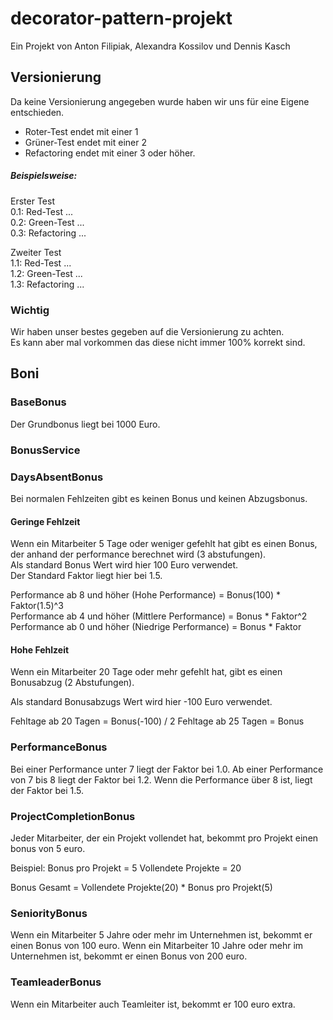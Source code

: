 # decorator-pattern-projekt
Ein Projekt von Anton Filipiak, Alexandra Kossilov und Dennis Kasch

## Versionierung
Da keine Versionierung angegeben wurde haben wir uns für eine Eigene entschieden.

- Roter-Test endet mit einer 1
- Grüner-Test endet mit einer 2
- Refactoring endet mit einer 3 oder höher.


##### Beispielsweise:

Erster Test
\
0.1: Red-Test ...
\
0.2: Green-Test ...
\
0.3: Refactoring ...

Zweiter Test
\
1.1: Red-Test ...
\
1.2: Green-Test ...
\
1.3: Refactoring ...

### Wichtig

Wir haben unser bestes gegeben auf die Versionierung zu achten.
\
Es kann aber mal vorkommen das diese nicht immer 100% korrekt sind.

## Boni

### BaseBonus
Der Grundbonus liegt bei 1000 Euro.

### BonusService

### DaysAbsentBonus
Bei normalen Fehlzeiten gibt es keinen Bonus und keinen Abzugsbonus.
#### Geringe Fehlzeit
Wenn ein Mitarbeiter 5 Tage oder weniger gefehlt hat gibt es einen Bonus, der anhand der performance berechnet wird (3 abstufungen).
\
Als standard Bonus Wert wird hier 100 Euro verwendet.
\
Der Standard Faktor liegt hier bei 1.5.

Performance ab 8 und höher (Hohe Performance)     = Bonus(100) * Faktor(1.5)^3
\
Performance ab 4 und höher (Mittlere Performance) = Bonus * Faktor^2
\
Performance ab 0 und höher (Niedrige Performance) = Bonus * Faktor

#### Hohe Fehlzeit
Wenn ein Mitarbeiter 20 Tage oder mehr gefehlt hat, gibt es einen Bonusabzug (2 Abstufungen).

Als standard Bonusabzugs Wert wird hier -100 Euro verwendet.

Fehltage ab 20 Tagen = Bonus(-100) / 2
Fehltage ab 25 Tagen = Bonus 


### PerformanceBonus
Bei einer Performance unter 7 liegt der Faktor bei 1.0.
Ab einer Performance von 7 bis 8 liegt der Faktor bei 1.2. 
Wenn die Performance über 8 ist, liegt der Faktor bei 1.5. 

### ProjectCompletionBonus
Jeder Mitarbeiter, der ein Projekt vollendet hat, bekommt pro Projekt einen bonus von 5 euro.

Beispiel:
Bonus pro Projekt = 5
Vollendete Projekte = 20

Bonus Gesamt = Vollendete Projekte(20) * Bonus pro Projekt(5)
### SeniorityBonus
Wenn ein Mitarbeiter 5 Jahre oder mehr im Unternehmen ist, bekommt er einen Bonus von 100 euro.
Wenn ein Mitarbeiter 10 Jahre oder mehr im Unternehmen ist, bekommt er einen Bonus von 200 euro.

### TeamleaderBonus
Wenn ein Mitarbeiter auch Teamleiter ist, bekommt er 100 euro extra. 